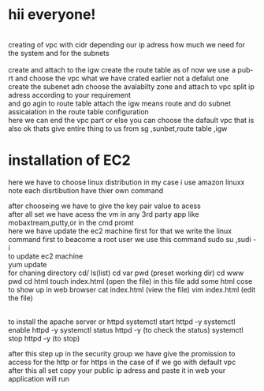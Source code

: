<h1> hii everyone! </h1>
<br>
creating of vpc with cidr depending our ip adress how much we need for the system and for the subnets
<br>
<br>
create and attach to the igw
create the route table as of now we use a pub-rt and choose the vpc what we have crated earlier not a defalut one
<br>
create the subenet adn choose the avalabilty zone and attach to vpc  split ip adress according to your requirement 
<br>
and go agin to route table attach the igw means route and do subnet assicaiation in the route table configuration
<br>
here we can end the vpc part 
or else you can choose the dafault vpc that is also ok thats give entire thing to us from sg ,sunbet,route table ,igw
<br>
<h1> installation of EC2 </h1>
here we have to choose linux distribution 
in my case i use amazon linuxx
note each disrtibution have thier own command 

after chooseing we have to give the key pair value to acess 
<br>
after all set we have acess the vm in any 3rd party app like mobaxtream,putty,or in the cmd promt
<br>
here we have update the ec2 machine first for that
we write the linux command 
 first to beacome  a root user we use this command
 sudo su ,sudi -i
 <br>
 to update ec2 machine
<br>
yum update 
<br>
for chaning directory
cd/ 
ls(list)
cd var
pwd (preset working dir)
cd www
pwd
cd html
touch index.html (open the file)
in this file add some html cose to  show up in web browser
cat index.html (view the file)
vim index.html (edit the file)

<br>
to install the apache server or httpd 
systemctl start httpd -y
systemctl enable httpd -y 
systemctl status httpd -y (to check the status)
systemctl stop httpd -y (to stop)

after this step up
in the security group we have give the promission to access for the http or for https in the case of if we go with default vpc
<br>
after this all set copy your public ip adress and paste it in web your application will run 






